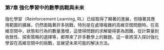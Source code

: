 ### 第7章 強化學習中的數學挑戰與未來

強化學習（Reinforcement Learning, RL）已經取得了顯著的進展，但隨著其應用範圍的擴展，仍然面臨著許多挑戰，特別是在處理複雜的高維空間問題時。在高維空間中，狀態和行為的數量激增，這使得問題的求解變得更為困難，從計算量到收斂性、探索策略的選擇等，都帶來了許多數學上的難題。這一章將深入探討強化學習在高維空間中的挑戰，並展望未來可能的解決方法。
